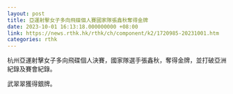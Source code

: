 ```yaml
---
layout: post
title: 亞運射擊女子多向飛碟個人賽國家隊張鑫秋奪得金牌
date: 2023-10-01 16:13:18.000000000 +08:00
link: https://news.rthk.hk/rthk/ch/component/k2/1720985-20231001.htm
categories: rthk
---
```


杭州亞運射擊女子多向飛碟個人決賽，國家隊選手張鑫秋，奪得金牌，並打破亞洲紀錄及賽會紀錄。

武翠翠獲得銀牌。

